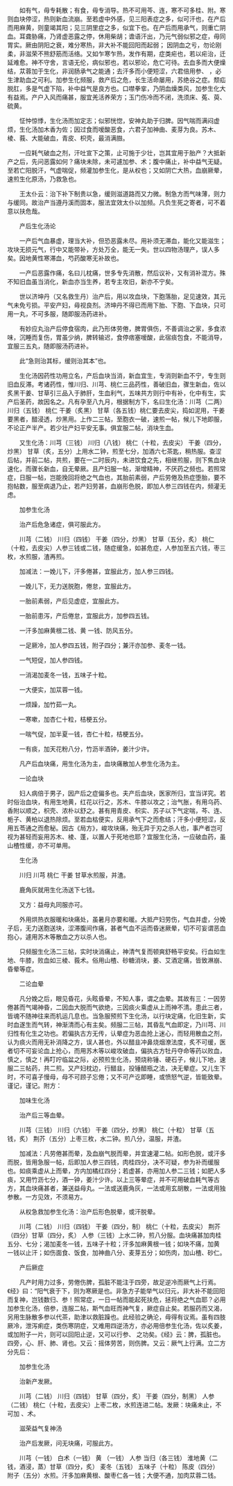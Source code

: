 <!-- { "loadSidebar": true } -->
　　如有气，毋专耗散；有食，毋专消导。热不可用芩、连，寒不可多桂、附。寒则血块停涩，热则新血流崩。至若虚中外感，见三阳表症之多，似可汗也，在产后而用麻黄，则童竭其阳；见三阴里症之多，似宜下也。在产后而用承气，则重亡阴血。耳聋胁痛，乃肾虚恶露之停，休用柴胡；谵语汗出，乃元气弱似邪之症，毋同胃实。厥由阴阳之衰，难分寒热，非大补不能回阳而起弱； 因阴血之亏，勿论刚柔，非滋荣不熊舒筋而活络。又如乍寒乍热，发作有期，症类疟也，若以疟治，迁延难愈。神不守舍，言语无伦，病似邪也，若以邪论，危亡可待。去血多而大便燥结，苁蓉加于生化，非润肠承气之能通；去汗多而小便短涩，六君倍用参、 ，必生津助血之可利。加参生化频服，救产后之危，长生活命屡用，苏绝谷之症。颓疝脱肛，多是气虚下陷，补中益气是良方也。口噤拳挛，乃阴血燥类风，加参生化大有益焉。产户入风而痛甚，服宜羌活养荣方；玉门伤冷而不闭，洗须床、菟、萸、硫黄。

　　怔忡惊悸，生化汤而加定志；似邪恍惚，安神丸助于归脾。因气喘而满闷虚烦，生化汤加木香为佐；因过食而嗳酸恶食，六君子加神曲、麦芽为良。苏木、棱、莪、大能破血，青皮、枳壳，最消满臌。

　　一应耗气破血之剂，汗吐宣下之策，止可施于少壮，岂其宜用于胎产？大抵新产之后，先问恶露如何？痛块未除，未可遽加参、术；腹中痛止，补中益气无疑。至若亡阳脱汗，气虚喘促，频灌加参生化，是从权也；又如阴亡大热，血崩厥晕，速煎生化原汤，乃救急也。

　　王太仆云：治下补下制贵以急，缓则滋道路而又力微。制急方而气味薄，则力与缓同。故治产当遵丹溪而固本，服法宜效太仆以加频。凡负生死之寄者，可不着意以扶危哉。

　　产后生化汤论

　　一产后气血暴虚，理当大补，但恐恶露未尽。用补须无滞血，能化又能滋生；攻块无损元气，行中又能带补，方处万全，能无一失。世以四物汤理产，误人多矣。因地黄性寒滞血，芍药酸寒无补故也。

　　一产后恶露作痛，名曰儿枕痛，世多专先消散，然后议补，又有消补混方。殊不知旧血虽当消化，新血亦当生养，若专主攻旧，新亦不宁矣。

　　世以济坤丹（又名救生丹）治产后，用以攻血块，下胞落胎，足见速效，其元气未免亏损。平安产妇，毋视良剂。济坤丹不得已而用下胎、下胞、下血块，只可用一丸，不可多服，随即服汤药进补。

　　有妙应丸治产后停食宿肉，此乃形体劳倦，脾胃俱伤，不善调治之家，多食浓味，沉睡而复伤，胃虽少纳，脾转输迟，食停痞塞嗳酸，此宿痰包食，不能消导，宜服三五丸，随即服汤药进补。

　　此“急则治其标，缓则治其本”也。

　　生化汤因药性功用立名，产后血块当消，新血宜生，专消则新血不宁，专生则旧血反滞。考诸药性，惟川归、川芎、桃仁三品药性，善破旧血，骤生新血，佐以炙黑干姜、甘草引三品入于肺肝，生血利气，五味共方则行中有补，化中有生，实产后圣药，故因名之。凡有孕至八九月，根据制方下，名曰生化汤：川芎（二两） 川归（五钱） 桃仁 干姜（炙黑） 甘草（各五钱）桃仁要去皮尖，捣如泥用，干姜要黑者，醋浸透，炒黑用。上作二三帖，至胞衣一破，速煎一帖，候儿下地即服，不论正产半产。若少壮产妇平安无事。俱宜服二帖，消块生血。

　　又生化汤：川芎（三钱） 川归（八钱） 桃仁（十粒，去皮尖） 干姜（四分，炒黑） 甘草（炙，五分）上用水二钟，煎至七分，加酒六七茶匙，稍热服。查涩后帖，并前二帖，共煎，要在一二时辰内，未进饮食之先，相继煎服，则下焦血块速化，而骤长新血，自无晕厥。且产妇服一帖，渐增精神，不厌药之频也。若照常症，日服一帖，岂能挽回将绝之气血也，其胎前素弱，产后劳倦及热症堕胎，要不抱帖数，服至病退乃止，若产妇劳甚，血崩形色脱，即加人参三四钱在内，频灌无虑。

　　加参生化汤

　　治产后危急诸症，俱可服此方。

　　川芎（二钱） 川归（四钱） 干姜（四分，炒黑） 甘草（五分，炙） 桃仁（十粒，去皮尖）人参三钱或二钱，随症缓急，如甚危症，人参加至五六钱，枣三枚，水煎服，渣再煎。

　　加减法：一娩儿下，汗多倦甚，宜服此方，加人参三四钱。

　　一娩儿下，无力送脱胞，倦怠，宜服此方。

　　一胎前素弱，产后见虚症，宜服此方。

　　一胎前患泻，产后倦怠，宜服此方，加参四五钱。

　　一汗多加麻黄根二钱、黄 一钱、防风五分。

　　一足厥冷，加人参四五钱，附子四分；兼汗亦加参、麦冬一钱。

　　一气短促，加人参四钱。

　　一消渴加麦冬一钱，五味子十粒。

　　一大便实，加苁蓉一钱。

　　一烦躁，加竹茹一丸。

　　一寒嗽，加杏仁十粒，桔梗五分。

　　一喘气促，加半夏一钱，杏仁十粒，桔梗五分。

　　一有痰，加天花粉八分，竹沥半酒钟，姜汁少许。

　　凡产后血块痛，用生化汤为主，血块痛散加人参生化汤为主。

　　一论血块

　　妇人病倍于男子，因产后之症偏多也。夫产后血块，医家所归，宜当详究。若时俗治血块，有用生地黄，红花以行之，苏木、牛膝以攻之；治气胀，有用乌药、香附以顺之，枳壳、浓朴以舒之。甚有用青皮、枳实、苏子以下气定喘，芩、连、栀子、黄柏以退热除烦。至若血枯便实，反用承气下之而愈结；汗多小便短涩，反用五苓通之而愈秘。因古《局方》，峻攻块痛，殆无异于刃之杀人也，事产者岂可视为甚轻而妄用苏木、棱、蓬，以置人于死地也耶？宜服生化汤，一应破血药，虽山楂性缓，亦不可单用。

　　生化汤

　　川归 川芎 桃仁 干姜 甘草水煎服，并渣。

　　鹿角灰就用生化汤送下七钱。

　　又方：益母丸同服亦可。

　　外用烘热衣服暖和块痛处，虽暑月亦要和暖。大抵产妇劳伤，气血并虚，分娩子后，无力送胞送块，涩滞腹间作痛，甚者气血不运而昏迷厥晕，切不可妄谓恶血抱心，遽用苏木等散血之方以杀人也。

　　只频服生化汤二三帖，实时块消痛止，神清气复而顿爽舒畅平安矣。行血如生地、牛膝，败血如三棱、莪术。俗用山楂、砂糖消块，姜、艾酒定痛，皆致淋崩、昏晕等症。

　　二论血晕

　　凡分娩之后，眼见昏花，头眩昏晕，不知人事，谓之血晕。其故有三：一因劳倦甚而气竭神昏，二因血大脱而气欲绝，三因痰火乘虚从上而神不清。患此三者，皆魂不随神往来而机运几息也。当急服预煎下生化汤，以行块定痛，化旧生新，实时血遂生而气转，神渐清而心有主矣。频服二三帖，其昏乱气血即定，乃川芎、川归性有化生之功也。若偏执古方无传，认晕症为恶血抢上迷心，而轻用散血之剂，认为痰火而用无补消降之方，误人甚也，外以醋韭冲鼻烧烟潦法度，炙不可缓，医者切不可妄论血上抢心，而用苏木等以峻攻破血，偏执古方牡丹夺命等药以败血，慎之，慎之！再叮咛临盆之际，必预煎生化汤，预烧称锤、硬石子，候儿下地，速服二三帖药，共二煎。又产妇枕边，行醋韭，投锤醋瓶之法，决无晕症。又儿生下时，不可喜子慢母，母不可顾子忘倦；又不可产讫即睡，或愤怒气逆，皆能致晕。谨记，谨记。附方：

　　加味生化汤

　　治产后三等血晕。

　　川芎（三钱） 川归（六钱） 干姜（四分，炒黑） 桃仁（十粒） 甘草（五钱，炙） 荆芥（五分）上枣三枚，水二钟。煎八分，温服，并渣。

　　加减法：凡劳倦甚而晕，及血崩气脱而晕，并宜速灌二帖。如形色脱，或汗多而脱，皆用急服一帖，后即加人参三四钱，肉桂四分，决不可疑，参为补而缓服也。如痰乘虚从上而晕，方内加橘红四分；若虚甚，亦用加人参二三钱；如肥人多痰，又用竹沥七分，酒一钟，姜汁少许。以上三等晕症，并不可用破血耗气等古方，其血块痛甚者，兼送益母丸。一法或送鹿角灰，一法或用玄胡散，一法或用独参散。一方见效，不须易方。

　　从权急救加参生化汤：治产后形色脱晕，或汗脱晕。

　　川芎（二钱） 川归（四钱） 干姜（四分，制） 桃仁（十粒，去皮尖） 荆芥（四分）甘草（四分，炙） 人参（三钱）上水二钟，煎八分服。血块痛甚加肉桂五分、七分；渴加麦冬一钱，五味子十粒；汗多加麻黄根一钱；如块不痛，加黄 一钱以止汗；如伤面食、饭食，加神曲八分、麦芽五分；如伤肉，加山楂、砂仁。

　　产后厥症

　　凡产时用力过多，劳倦伤脾，孤脏不能注于四旁，故足逆冷而厥气上行焉。《经》曰：“阳气衰于下，则为寒厥是也。非急方子能举气以归元，非大补不能回阳而复神，岂钱数归、参！照常症，一日一帖而能起死扶危，拯将绝之气血耶？必用加参生化汤，倍参，连服二帖，斯气血旺而神气复，厥症自止矣。若服药而又渴，另用生脉散多参以代茶，助津以救脏躁也。此经验之确沦，毋得有议焉。虽有四肢厥冷，泄泻痢症，类伤寒阴症，又难用四逆汤方，亦必用倍参生化汤，佐以炙姜，或加附子一片，则可以回阳止逆，又可以行参、 之功矣。《经》云：脾，孤脏也。四旁，心、肝、肺、肾也。又云：摇体劳苦，则伤脾。又云：厥气上行满。立二方分先后：

　　加参生化汤

　　治新产发厥。

　　川芎（二钱） 川归（四钱） 甘草（四分，炙） 干姜（四分，制黑） 人参（二钱） 桃仁（十粒，去皮尖）上枣二枚，水煎连进二帖。发厥：块痛未止，不可加 、术。

　　滋荣益气复神汤

　　治产后发厥，问无块痛，可服此方。

　　川芎（一钱） 白术（一钱） 黄 （一钱） 人参 当归（各三钱） 淮地黄（二钱，酒浸，蒸）甘草（四分，炙） 麦冬（五钱） 五味子（十粒） 陈皮（四分） 附子（五分）水煎。汗多加麻黄根、酸枣仁各一钱；大便不通，加肉苁蓉二钱。


